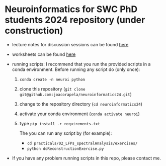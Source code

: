 # Neuroinformatics for SWC PhD students 2024 repository (under construction)

- lecture notes for discussion sessions can be found [here](https://github.com/joacorapela/neuroinformatics24/tree/master/practicals)

- worksheets can be found [here](https://github.com/joacorapela/neuroinformatics24/tree/master/worksheets)

- running scripts: I recommend that you run the provided scripts in a conda environment. Before running any script do (only once):

    1. `conda create -n neuroi python`
    2. clone this repository (`git clone git@github.com:joacorapela/neuroinformatics24.git`)

    3. change to the repository directory (`cd neuroinformatics24`)
    4. activate your conda environment (`conda activate neuroi`)
    5. type `pip install -r requirements.txt`

       The you can run any script by (for example):

       - `cd practicals/02_LFPs_spectralAnalysis/exercises/`
       - `python doReconstructionExercise.py`

- If you have any problem running scripts in this repo, please contact me.

